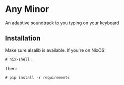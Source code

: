 # Any Minor

An adaptive soundtrack to you typing on your keyboard

## Installation

Make sure alsalib is available. If you're on NixOS:

    # nix-shell .

Then:

    # pip install -r requirements

